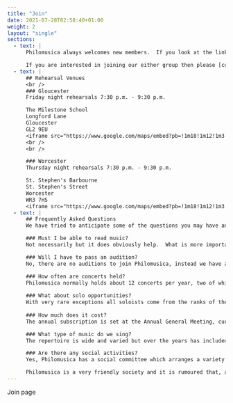 ```yaml
---
title: "Join"
date: 2021-07-28T02:58:40+01:00
weight: 2
layout: "single"
sections:
  - text: |
      Philomusica always welcomes new members.  If you look at the links on the left you can see when and where we rehearse and also some guidance about what we look for and what you can expect from us.

      If you are interested in joining our either group then please [contact us](/contact.html)
  - text: |
      ## Rehearsal Venues
      <br />
      ### Gloucester
      Friday night rehearsals 7:30 p.m. - 9:30 p.m.

      The Milestone School
      Longford Lane
      Gloucester
      GL2 9EU
      <iframe src="https://www.google.com/maps/embed?pb=!1m18!1m12!1m3!1d8353.341700514155!2d-2.2309506797371697!3d51.873333539742376!2m3!1f0!2f0!3f0!3m2!1i1024!2i768!4f13.1!3m3!1m2!1s0x487104317fecf539%3A0xebe15e40b6cc97f0!2sMilestone%20School!5e0!3m2!1sen!2suk!4v1634059815058!5m2!1sen!2suk" width="600" height="450" style="border:0;" allowfullscreen="" loading="lazy"></iframe>
      <br /> 
      <br /> 

      ### Worcester
      Thursday night rehearsals 7:30 p.m. - 9:30 p.m.

      St. Stephen's Barbourne
      St. Stephen's Street
      Worcester
      WR3 7HS
      <iframe src="https://www.google.com/maps/embed?pb=!1m18!1m12!1m3!1d24820.426381791218!2d-2.2314405932986427!3d52.20827533519884!2m3!1f0!2f0!3f0!3m2!1i1024!2i768!4f13.1!3m3!1m2!1s0x4870f0fcd4ad640d%3A0xd357d6c79cd4b72b!2sThe%20Parish%20Church%20of%20Barbourne%20Saint%20Stephen!5e0!3m2!1sen!2suk!4v1634059028886!5m2!1sen!2suk" width="600" height="450" style="border:0;" allowfullscreen="" loading="lazy"></iframe>
  - text: |
      ## Frequently Asked Questions
      We have tried to anticipate some of the questions you may have and provide the answers.  If you have other questions please don’t hesitate to contact us.

      ### Must I be able to read music?
      Not necessarily but it does obviously help.  What is more important is that you are able to follow simple instructions and that you have “an ear” for music i.e. you can hear a tune and reproduce it.

      ### Will I have to pass an audition?
      No, there are no auditions to join Philomusica, instead we have a one month trial period in which we decide about you and you decide about us.  During that period you will be asked to sing a short piece of your choice to our Conductor in private but only if she needs to assess the range of your voice.

      ### How often are concerts held?
      Philomusica normally holds about 12 concerts per year, two of which are performed with our own orchestra.  The orchestral concerts are held in larger venues such as Tewkesbury Abbey, Pershore Abbey, Gloucester Cathedral and Cheltenham Town Hall.  Other concerts are held in a variety of venues throughout Gloucestershire and Worcestershire.
       
      ### What about solo opportunities?
      With very rare exceptions all soloists come from the ranks of the chorus.  This means that Philomusica members have the opportunity to take the solo roles in the greatest oratorios ever written.
       
      ### How much does it cost?
      The annual subscription is set at the Annual General Meeting, currently it is £85 per annum and it may be paid in a variety of staged payments if required.  Some music is provided by Philomusica but in most cases members purchase their own music.

      ### What type of music do we sing?
      The repertoire is wide and varied but over the years has included most of the great choral masterpieces, with English music being a particular strength.  However we are not restricted to the standard oratorios, performing everything from Bach to Lloyd Webber.  We have also commissioned our own works and regularly perform works by our own members.

      ### Are there any social activities?
      Yes, Philomusica has a social committee which arranges a variety of activities for members to attend.  Such events have included line dancing, quiz evenings, an evening’s entertainment with Indian food and buffet suppers.  Philomusica has also organised and run a number of concert trips abroad even to the USA. 

      Philomusica is a very friendly society and it is rumoured that, after concerts, some members may even visit a local hostelry. 
---
```


Join page
